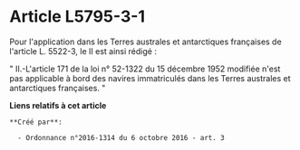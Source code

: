 # Article L5795-3-1

Pour l'application dans les Terres australes et antarctiques françaises de l'article L. 5522-3, le II est ainsi rédigé : 

" II.-L'article 171 de la loi n° 52-1322 du 15 décembre 1952 modifiée n'est pas applicable à bord des navires immatriculés
dans les Terres australes et antarctiques françaises. "

**Liens relatifs à cet article**

	**Créé par**:

	  - Ordonnance n°2016-1314 du 6 octobre 2016 - art. 3
